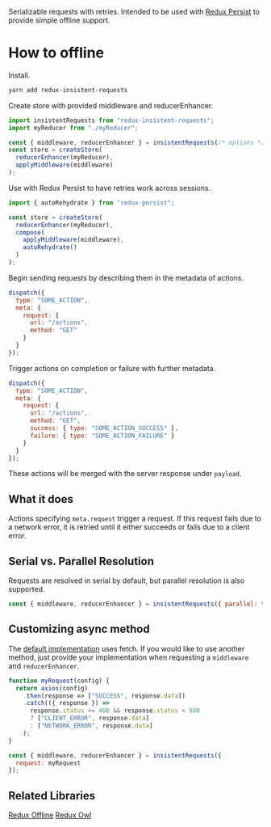 Serializable requests with retries. Intended to be used with [Redux Persist](https://github.com/rt2zz/redux-persist) to provide simple offline support.

# How to offline

Install.

```bash
yarn add redux-insistent-requests
```

Create store with provided middleware and reducerEnhancer.

```js
import insistentRequests from "redux-insistent-requests";
import myReducer from "./myReducer";

const { middleware, reducerEnhancer } = insistentRequests(/* options */);
const store = createStore(
  reducerEnhancer(myReducer),
  applyMiddleware(middleware)
);
```

Use with Redux Persist to have retries work across sessions.

```js
import { autoRehydrate } from "redux-persist";

const store = createStore(
  reducerEnhancer(myReducer),
  compose(
    applyMiddleware(middleware),
    autoRehydrate()
  )
);
```

Begin sending requests by describing them in the metadata of actions.

```js
dispatch({
  type: "SOME_ACTION",
  meta: {
    request: {
      url: "/actions",
      method: "GET"
    }
  }
});
```

Trigger actions on completion or failure with further metadata.

```js
dispatch({
  type: "SOME_ACTION",
  meta: {
    request: {
      url: "/actions",
      method: "GET",
      success: { type: "SOME_ACTION_SUCCESS" },
      failure: { type: "SOME_ACTION_FAILURE" }
    }
  }
});
```

These actions will be merged with the server response under `payload`.

## What it does

Actions specifying `meta.request` trigger a request. If this request fails due to a network error, it is retried until it either succeeds or fails due to a client error.

## Serial vs. Parallel Resolution

Requests are resolved in serial by default, but parallel resolution is also supported.

```js
const { middleware, reducerEnhancer } = insistentRequests({ parallel: true });
```

## Customizing async method

The [default implementation](/src/request/fetch.js) uses fetch. If you would like to use another method, just provide your implementation when requesting a `middleware` and `reducerEnhancer`.

```js
function myRequest(config) {
  return axios(config)
    .then(response => ["SUCCESS", response.data])
    .catch(({ response }) =>
      response.status >= 400 && response.status < 500
      ? ["CLIENT_ERROR", response.data]
      : ["NETWORK_ERROR", response.data]
    );
}

const { middleware, reducerEnhancer } = insistentRequests({
  request: myRequest
});
```

## Related Libraries

[Redux Offline](https://github.com/jevakallio/redux-offline)
[Redux Owl](https://github.com/rt2zz/redux-owl)
